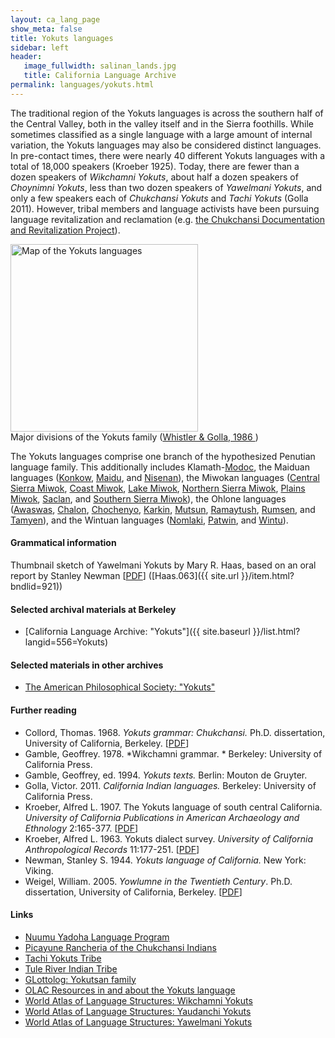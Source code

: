 ```yaml
---
layout: ca_lang_page
show_meta: false
title: Yokuts languages
sidebar: left
header:
   image_fullwidth: salinan_lands.jpg
   title: California Language Archive
permalink: languages/yokuts.html
---
```


The traditional region of the Yokuts languages is across the southern half of the Central Valley, both in the valley itself and in the Sierra foothills. While sometimes classified as a single language with a large amount of internal variation, the Yokuts languages may also be considered distinct languages. In pre-contact times, there were nearly 40 different Yokuts languages with a total of 18,000 speakers (Kroeber 1925). Today, there are fewer than a dozen speakers of *Wikchamni Yokuts*, about half a dozen speakers of *Choynimni Yokuts*, less than two dozen speakers of *Yawelmani Yokuts*, and only a few speakers each of *Chukchansi Yokuts* and *Tachi Yokuts* (Golla 2011). However, tribal members and language activists have been pursuing language revitalization and reclamation (e.g. [the Chukchansi Documentation and Revitalization Project](https://brianagbayani.weebly.com/uploads/3/7/6/3/37638959/chukchansi.google.august2012.pdf)). 

<div class="image fit right" style="width: 500px;">
<img alt="Map of the Yokuts languages" src="{{ site.urlimg }}yokuts-languages-map-small.jpg" width="300px"/>
<div class="caption">
Major divisions of the Yokuts family (<a href="https://www.journals.uchicago.edu/doi/pdf/10.1086/466028">Whistler &amp; Golla, 1986 </a>)
</div>
</div>

The Yokuts languages comprise one branch of the hypothesized Penutian language family. This additionally includes Klamath-[Modoc](modoc.html), the Maiduan languages ([Konkow](konkow.html), [Maidu](maidu.html), and [Nisenan](nisenan.html)), the Miwokan languages ([Central Sierra Miwok](central-sierra-miwok.html), [Coast Miwok](coast-miwok.html), [Lake Miwok](lake-miwok.html), [Northern Sierra Miwok](northern-sierra-miwok.html), [Plains Miwok](plains-miwok.html), [Saclan](saclan.html), and [Southern Sierra Miwok](southern-sierra-miwok.html)), the Ohlone languages ([Awaswas](awaswas.html), [Chalon](chalon.html), [Chochenyo](chochenyo.html), [Karkin](karkin.html), [Mutsun](mutsun.html), [Ramaytush](ramaytush.html), [Rumsen](rumsen.html), and [Tamyen](tamyen.html)), and the Wintuan languages ([Nomlaki](nomlaki.html), [Patwin](patwin.html), and [Wintu](wintu.html)).

#### Grammatical information

Thumbnail sketch of Yawelmani Yokuts by Mary R. Haas, based on an oral report by Stanley Newman [[PDF](https://berkeley.box.com/v/sketch-yawelmani-yokuts)] ([Haas.063]({{ site.url }}/item.html?bndlid=921))

#### Selected archival materials at Berkeley

* [California Language Archive: "Yokuts"]({{ site.baseurl }}/list.html?langid=556=Yokuts)

#### Selected materials in other archives

* [The American Philosophical Society: "Yokuts"](https://indigenousguide.amphilsoc.org/search?f%5B0%5D=guide_language_content_title%3AYokuts)

#### Further reading

* Collord, Thomas. 1968. *Yokuts grammar: Chukchansi.* Ph.D. dissertation, University of California, Berkeley.
[[PDF](https://escholarship.org/uc/item/57s99163)]
* Gamble, Geoffrey. 1978. *Wikchamni grammar. * Berkeley: University of California Press.
* Gamble, Geoffrey, ed. 1994. *Yokuts texts.* Berlin: Mouton de Gruyter.
* Golla, Victor. 2011. *California Indian languages.* Berkeley: University of California Press.
* Kroeber, Alfred L. 1907. The Yokuts language of south central California. *University of California Publications in American Archaeology and Ethnology* 2:165-377.
[[PDF](http://digitalassets.lib.berkeley.edu/anthpubs/ucb/text/ucp002-007.pdf)]
* Kroeber, Alfred L. 1963. Yokuts dialect survey. *University of California Anthropological Records* 11:177-251.
[[PDF](http://digitalassets.lib.berkeley.edu/anthpubs/ucb/text/ucar011-004.pdf)]
* Newman, Stanley S. 1944. *Yokuts language of California.* New York: Viking.
* Weigel, William. 2005. *Yowlumne in the Twentieth Century*. Ph.D. dissertation, University of California, Berkeley.
[[PDF](https://escholarship.org/uc/item/7k2985g3)]

#### Links

* [Nuumu Yadoha Language Program](http://www.ovcdc.com/blog/language/)
* [Picayune Rancheria of the Chukchansi Indians](https://chukchansitribe.net/)
* [Tachi Yokuts Tribe](http://www.tachi-yokut.com/)
* [Tule River Indian Tribe](https://tulerivertribe-nsn.gov/)
* [GLottolog: Yokutsan family](https://glottolog.org/resource/languoid/id/yoku1255)
* [OLAC Resources in and about the Yokuts language](http://www.language-archives.org/language/yok)
* [World Atlas of Language Structures: Wikchamni Yokuts](http://wals.info/languoid/lect/wals_code_wik)
* [World Atlas of Language Structures: Yaudanchi Yokuts](http://wals.info/languoid/lect/wals_code_yok)
* [World Atlas of Language Structures: Yawelmani Yokuts](http://wals.info/languoid/lect/wals_code_ywl)

